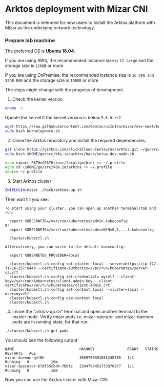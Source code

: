 # Arktos deployment with Mizar CNI

This document is intended for new users to install the Arktos platform with Mizar as the underlying network technology.

### Prepare lab machine

The preferred OS is **Ubuntu 18.04**. 

If you are using AWS, the recommended instance size is ```t2.large``` and the storage size is ```128GB``` or more

If you are using OnPremise, the recommended instance size is ```16 CPU and 32GB RAM``` and the storage size is ```150GB``` or more

The steps might change with the progress of development.

1. Check the kernel version:

```bash
uname -a
```

Update the kernel if the kernel version is below `5.6.0-rc2`

```bash
wget https://raw.githubusercontent.com/CentaurusInfra/mizar/dev-next/kernelupdate.sh
sudo bash kernelupdate.sh
```

2. Clone the Arktos repository and install the required dependencies:

```bash
git clone https://github.com/Click2Cloud-Centaurus/arktos.git ~/go/src/k8s.io/arktos -b c2c-deployment 
sudo bash $HOME/go/src/k8s.io/arktos/hack/setup-dev-node.sh
```
```bash
echo export PATH=$PATH:/usr/local/go/bin\ >> ~/.profile
echo cd \$HOME/go/src/k8s.io/arktos >> ~/.profile
source ~/.profile
```

3. Start Arktos cluster
```bash
CNIPLUGIN=mizar ./hack/arktos-up.sh
```

Then wait till you see:

```text
To start using your cluster, you can open up another terminal/tab and run:

  export KUBECONFIG=/var/run/kubernetes/admin.kubeconfig
Or
  export KUBECONFIG=/var/run/kubernetes/adminN(N=0,1,...).kubeconfig

  cluster/kubectl.sh

Alternatively, you can write to the default kubeconfig:

  export KUBERNETES_PROVIDER=local

  cluster/kubectl.sh config set-cluster local --server=https://ip-172-31-16-157:6443 --certificate-authority=/var/run/kubernetes/server-ca.crt
  cluster/kubectl.sh config set-credentials myself --client-key=/var/run/kubernetes/client-admin.key --client-certificate=/var/run/kubernetes/client-admin.crt
  cluster/kubectl.sh config set-context local --cluster=local --user=myself
  cluster/kubectl.sh config use-context local
  cluster/kubectl.sh
```

4. Leave the "arktos-up.sh" terminal and open another terminal to the master node. Verify mizar pods i.e. mizar-operator and mizar-daemon pods are in running state, for that run:

```bash
./cluster/kubectl.sh get pods
```
You should see the following output
```text
NAME                              HASHKEY               READY   STATUS    RESTARTS   AGE
mizar-daemon-qvf8h                3609709351651248785   1/1     Running   0          10m
mizar-operator-67df55cbd4-fbbtz   2504797451733876877   1/1     Running   0          10m
```

Now you can use the Arktos cluster with Mizar CNI.